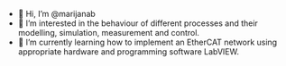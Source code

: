 - 👋 Hi, I’m @marijanab
- 👀 I’m interested in the behaviour of different processes and their modelling, simulation, measurement and control.
- 🌱 I’m currently learning how to implement an EtherCAT network using appropriate hardware and programming software LabVIEW.

<!---
marijanab/marijanab is a ✨ special ✨ repository because its `README.md` (this file) appears on your GitHub profile.
You can click the Preview link to take a look at your changes.
--->
